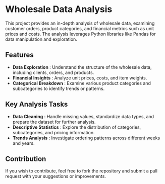 # Wholesale Data Analysis

This project provides an in-depth analysis of wholesale data, examining customer orders, product categories, and financial metrics such as unit prices and costs. The analysis leverages Python libraries like Pandas for data manipulation and exploration.

## Features

* **Data Exploration** : Understand the structure of the wholesale data, including clients, orders, and products.
* **Financial Insights** : Analyze unit prices, costs, and item weights.
* **Categorical Breakdown** : Examine various product categories and subcategories to identify trends or patterns.


## Key Analysis Tasks

* **Data Cleaning** : Handle missing values, standardize data types, and prepare the dataset for further analysis.
* **Descriptive Statistics** : Explore the distribution of categories, subcategories, and pricing information.
* **Trends Analysis** : Investigate ordering patterns across different weeks and years.

## Contribution

If you wish to contribute, feel free to fork the repository and submit a pull request with your suggestions or improvements.
